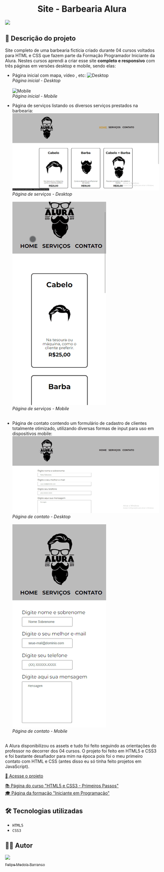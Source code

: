<h1 align="center"> Site - Barbearia Alura </h1>

![](https://raw.githubusercontent.com/hyanguimaraes/Site_-_Barbearia_Alura/main/Barbearia_alura_img_readme/Babearia_Alura_Desktop_home.gif#vitrinedev)

📝 Descrição do projeto
---
Site completo de uma barbearia fictícia criado durante 04 cursos voltados para HTML e CSS que fazem parte da Formação Programador Iniciante da Alura. Nestes cursos aprendi a criar esse site **completo e responsivo** com três páginas em versões desktop e mobile, sendo elas:

- Página inicial com mapa, vídeo , etc:
![Desktop](https://raw.githubusercontent.com/hyanguimaraes/Site_-_Barbearia_Alura/main/Barbearia_alura_img_readme/Babearia_Alura_Desktop_home.gif)<br>
*Página inicial - Desktop*
<br><br>
![Mobile](https://raw.githubusercontent.com/hyanguimaraes/Site_-_Barbearia_Alura/main/Barbearia_alura_img_readme/Babearia_Alura_mobile_home.gif)<br>
*Página inicial - Mobile*

- Página de serviços listando os diversos serviços prestados na barbearia:
![Desktop](https://raw.githubusercontent.com/hyanguimaraes/Site_-_Barbearia_Alura/main/Barbearia_alura_img_readme/Babearia_Alura_desktop_servicos.gif)<br>
*Página de serviços - Desktop*
<br><br>
![Mobile](https://raw.githubusercontent.com/hyanguimaraes/Site_-_Barbearia_Alura/main/Barbearia_alura_img_readme/Babearia_Alura_mobile_servicos.gif)<br>
*Página de serviços - Mobile*
<br><br>

- Página de contato contendo um formulário de cadastro de clientes totalmente otimizado, utilizando diversas formas de input para uso em dispositivos mobile:
![Desktop](https://raw.githubusercontent.com/hyanguimaraes/Site_-_Barbearia_Alura/main/Barbearia_alura_img_readme/Babearia_Alura_desktop_contato.gif)<br>
*Página de contato - Desktop*
<br><br>
![Mobile](https://raw.githubusercontent.com/hyanguimaraes/Site_-_Barbearia_Alura/main/Barbearia_alura_img_readme/Babearia_Alura_mobile_contato.gif)<br>
*Página de contato - Mobile*
<br><br>

A Alura disponibilizou os assets e tudo foi feito seguindo as orientações do professor no decorrer dos 04 cursos. O projeto foi feito em HTML5 e CSS3 e foi bastante desafiador para mim na época pois foi o meu primeiro contato com HTML e CSS (antes disso eu só tinha feito projetos em JavaScript).

[🔗 Acesse o projeto](https://felipemedola.github.io/alura_barbeariaalura/)

[📚 Página do curso "HTML5 e CSS3 - Primeiros Passos"](https://www.alura.com.br/curso-online-html5-css3-primeiros-passos)<br>
[🎓 Página da formação "Iniciante em Programação"](https://www.alura.com.br/formacao-programacao)

🛠️ Tecnologias utilizadas
---
- ``HTML5``
- ``CSS3``

✍🏻 Autor
---
 [<img src="https://avatars.githubusercontent.com/u/169903857?s=400&u=85e7bc946f2e2b0a733c51ae2cf7a8fb1c09e120&v=4" width=115><br><sub>Felipe Medola Barranco</sub>](https://github.com/felipemedola)
